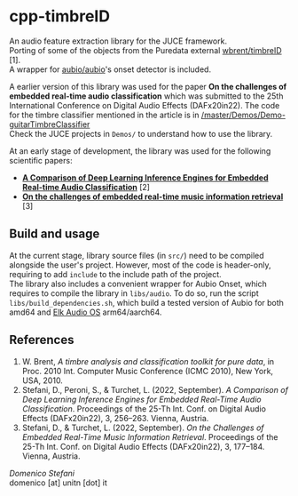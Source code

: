 # cpp-timbreID
An audio feature extraction library for the JUCE framework.  
Porting of some of the objects from the Puredata external  [wbrent/timbreID](https://github.com/wbrent/timbreID) [1].  
A wrapper for [aubio/aubio](https://github.com/aubio/aubio)'s onset detector is included.

A earlier version of this library was used for the paper **On the challenges of embedded real-time audio classification** which was submitted to the 25th International Conference on Digital Audio Effects (DAFx20in22).
The code for the timbre classifier mentioned in the article is in [/master/Demos/Demo-guitarTimbreClassifier](https://github.com/domenicostefani/cpp-timbreID/tree/master/Demos/Demo-guitarTimbreClassifier)  
Check the JUCE projects in ```Demos/``` to understand how to use the library.

At an early stage of development, the library was used for the following scientific papers:
- [**A Comparison of Deep Learning Inference Engines for Embedded Real-time Audio Classification**](https://domenicostefani.com/phd_research.html#2022DAFX-1-Comparison) [2]
- [**On the challenges of embedded real-time music information retrieval**](https://domenicostefani.com/phd_research.html#2022DAFX-2-Challenges) [3]


## Build and usage

At the current stage, library source files (in ```src/```) need to be compiled alongside the user's project. However, most of the code is header-only, requiring to add ```include``` to the include path of the project.  
The library also includes a convenient wrapper for Aubio Onset, which requires to compile the library in ```libs/audio```.
To do so, run the script ```libs/build_dependencies.sh```, which build a tested version of Aubio for both amd64 and [Elk Audio OS](https://www.elk.audio/start) arm64/aarch64.



## References
1. W. Brent, *A  timbre  analysis  and  classification  toolkit  for  pure  data*, in Proc. 2010 Int. Computer Music Conference (ICMC 2010), New York, USA, 2010.  
2. Stefani, D., Peroni, S., & Turchet, L. (2022, September). *A Comparison of Deep Learning Inference Engines for Embedded Real-Time Audio Classification*. Proceedings of the 25-Th Int. Conf. on Digital Audio Effects (DAFx20in22), 3, 256–263. Vienna, Austria.  
3. Stefani, D., & Turchet, L. (2022, September). *On the Challenges of Embedded Real-Time Music Information Retrieval*. Proceedings of the 25-Th Int. Conf. on Digital Audio Effects (DAFx20in22), 3, 177–184. Vienna, Austria.


_Domenico Stefani_  
domenico [at] unitn [dot] it
